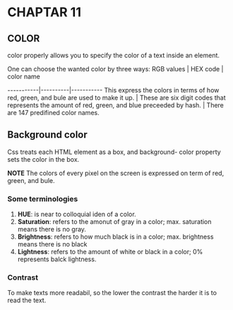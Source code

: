 # **CHAPTAR 11**

## **COLOR** 
color properly allows you to specify the color of a text inside an element. 

One can choose the wanted color by three ways: 
RGB values | HEX code | color name 

-----------|----------|-----------
This express the colors in terms of how red, green, and bule are used to make it up. | These are six digit codes that represents the amount of red, green, and blue preceeded by hash. | There are 147 predifined color names. 


## **Background color** 
Css treats each HTML element as a box, and background- color property sets the color in the box. 

**NOTE** 
The colors of every pixel on the screen is expressed on term of red, green, and bule. 
 
### **Some terminologies**
1. **HUE**: is near to colloquial iden of a color. 
2. **Saturation**: refers to the amonut of gray in a color; max. saturation means there is no gray. 
3. **Brightness**: refers to how much black is in a color; max. brightness means there is no black 
4. **Lightness**: refers to the amount of white or black in a color; 0% represents balck lightness. 

### **Contrast** 
To make texts more readabil, so the lower the contrast the harder it is to read the text. 